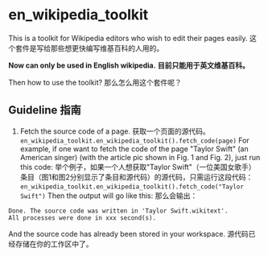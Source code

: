 # en_wikipedia_toolkit
This is a toolkit for Wikipedia editors who wish to edit their pages easily.
这个套件是写给那些想更快编写维基百科的人用的。

**Now can only be used in English wikipedia.**
**目前只能用于英文维基百科。**

Then how to use the toolkit?
那么怎么用这个套件呢？

## Guideline 指南
1. Fetch the source code of a page. 获取一个页面的源代码。
`en_wikipedia_toolkit.en_wikipedia_toolkit().fetch_code(page)`
For example, if one want to fetch the code of the page "Taylor Swift" (an American singer) (with the article pic shown in Fig. 1 and Fig. 2), just run this code:
举个例子，如果一个人想获取"Taylor Swift"（一位美国女歌手）条目（图1和图2分别显示了条目和源代码）的源代码，只需运行这段代码：
`en_wikipedia_toolkit.en_wikipedia_toolkit().fetch_code("Taylor Swift")`
Then the output will go like this:
那么会输出：
```
Done. The source code was written in 'Taylor Swift.wikitext'.
All processes were done in xxx second(s).
```
And the source code has already been stored in your workspace.
源代码已经存储在你的工作区中了。

